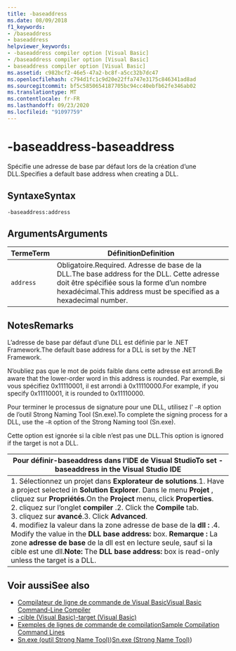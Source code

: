 ```yaml
---
title: -baseaddress
ms.date: 08/09/2018
f1_keywords:
- /baseaddress
- baseaddress
helpviewer_keywords:
- -baseaddress compiler option [Visual Basic]
- /baseaddress compiler option [Visual Basic]
- baseaddress compiler option [Visual Basic]
ms.assetid: c982bcf2-46e5-47a2-bc8f-a5cc32b7dc47
ms.openlocfilehash: c794d1fc1c9d20e22ffa747e3175c846341ad8ad
ms.sourcegitcommit: bf5c5850654187705bc94cc40ebfb62fe346ab02
ms.translationtype: MT
ms.contentlocale: fr-FR
ms.lasthandoff: 09/23/2020
ms.locfileid: "91097759"
---
```

# <a name="-baseaddress"></a><span data-ttu-id="d2033-102">-baseaddress</span><span class="sxs-lookup"><span data-stu-id="d2033-102">-baseaddress</span></span>

<span data-ttu-id="d2033-103">Spécifie une adresse de base par défaut lors de la création d’une DLL.</span><span class="sxs-lookup"><span data-stu-id="d2033-103">Specifies a default base address when creating a DLL.</span></span>  
  
## <a name="syntax"></a><span data-ttu-id="d2033-104">Syntaxe</span><span class="sxs-lookup"><span data-stu-id="d2033-104">Syntax</span></span>  
  
```console  
-baseaddress:address  
```  
  
## <a name="arguments"></a><span data-ttu-id="d2033-105">Arguments</span><span class="sxs-lookup"><span data-stu-id="d2033-105">Arguments</span></span>  
  
|<span data-ttu-id="d2033-106">Terme</span><span class="sxs-lookup"><span data-stu-id="d2033-106">Term</span></span>|<span data-ttu-id="d2033-107">Définition</span><span class="sxs-lookup"><span data-stu-id="d2033-107">Definition</span></span>|  
|---|---|  
|`address`|<span data-ttu-id="d2033-108">Obligatoire.</span><span class="sxs-lookup"><span data-stu-id="d2033-108">Required.</span></span> <span data-ttu-id="d2033-109">Adresse de base de la DLL.</span><span class="sxs-lookup"><span data-stu-id="d2033-109">The base address for the DLL.</span></span> <span data-ttu-id="d2033-110">Cette adresse doit être spécifiée sous la forme d’un nombre hexadécimal.</span><span class="sxs-lookup"><span data-stu-id="d2033-110">This address must be specified as a hexadecimal number.</span></span>|  
  
## <a name="remarks"></a><span data-ttu-id="d2033-111">Notes</span><span class="sxs-lookup"><span data-stu-id="d2033-111">Remarks</span></span>  

 <span data-ttu-id="d2033-112">L’adresse de base par défaut d’une DLL est définie par le .NET Framework.</span><span class="sxs-lookup"><span data-stu-id="d2033-112">The default base address for a DLL is set by the .NET Framework.</span></span>  
  
 <span data-ttu-id="d2033-113">N’oubliez pas que le mot de poids faible dans cette adresse est arrondi.</span><span class="sxs-lookup"><span data-stu-id="d2033-113">Be aware that the lower-order word in this address is rounded.</span></span> <span data-ttu-id="d2033-114">Par exemple, si vous spécifiez 0x11110001, il est arrondi à 0x11110000.</span><span class="sxs-lookup"><span data-stu-id="d2033-114">For example, if you specify 0x11110001, it is rounded to 0x11110000.</span></span>  
  
 <span data-ttu-id="d2033-115">Pour terminer le processus de signature pour une DLL, utilisez l' `–R` option de l’outil Strong Naming Tool (Sn.exe).</span><span class="sxs-lookup"><span data-stu-id="d2033-115">To complete the signing process for a DLL, use the `–R` option of the Strong Naming tool (Sn.exe).</span></span>  
  
 <span data-ttu-id="d2033-116">Cette option est ignorée si la cible n’est pas une DLL.</span><span class="sxs-lookup"><span data-stu-id="d2033-116">This option is ignored if the target is not a DLL.</span></span>  
  
|<span data-ttu-id="d2033-117">Pour définir-baseaddress dans l’IDE de Visual Studio</span><span class="sxs-lookup"><span data-stu-id="d2033-117">To set -baseaddress in the Visual Studio IDE</span></span>|  
|---|  
|<span data-ttu-id="d2033-118">1. Sélectionnez un projet dans **Explorateur de solutions**.</span><span class="sxs-lookup"><span data-stu-id="d2033-118">1.  Have a project selected in **Solution Explorer**.</span></span> <span data-ttu-id="d2033-119">Dans le menu **Projet** , cliquez sur **Propriétés**.</span><span class="sxs-lookup"><span data-stu-id="d2033-119">On the **Project** menu, click **Properties**.</span></span> <br /><span data-ttu-id="d2033-120">2. cliquez sur l’onglet **compiler** .</span><span class="sxs-lookup"><span data-stu-id="d2033-120">2.  Click the **Compile** tab.</span></span><br /><span data-ttu-id="d2033-121">3. cliquez sur **avancé**.</span><span class="sxs-lookup"><span data-stu-id="d2033-121">3.  Click **Advanced**.</span></span><br /><span data-ttu-id="d2033-122">4. modifiez la valeur dans la zone adresse de base de la **dll :** .</span><span class="sxs-lookup"><span data-stu-id="d2033-122">4.  Modify the value in the **DLL base address:** box.</span></span> <span data-ttu-id="d2033-123">**Remarque :**      La zone **adresse de base** de la dll est en lecture seule, sauf si la cible est une dll.</span><span class="sxs-lookup"><span data-stu-id="d2033-123">**Note:**      The **DLL base address:** box is read-only unless the target is a DLL.</span></span>|  
  
## <a name="see-also"></a><span data-ttu-id="d2033-124">Voir aussi</span><span class="sxs-lookup"><span data-stu-id="d2033-124">See also</span></span>

- [<span data-ttu-id="d2033-125">Compilateur de ligne de commande de Visual Basic</span><span class="sxs-lookup"><span data-stu-id="d2033-125">Visual Basic Command-Line Compiler</span></span>](index.md)
- [<span data-ttu-id="d2033-126">-cible (Visual Basic)</span><span class="sxs-lookup"><span data-stu-id="d2033-126">-target (Visual Basic)</span></span>](target.md)
- [<span data-ttu-id="d2033-127">Exemples de lignes de commande de compilation</span><span class="sxs-lookup"><span data-stu-id="d2033-127">Sample Compilation Command Lines</span></span>](sample-compilation-command-lines.md)
- <span data-ttu-id="d2033-128">[Sn.exe (outil Strong Name Tool)](../../../framework/tools/sn-exe-strong-name-tool.md))</span><span class="sxs-lookup"><span data-stu-id="d2033-128">[Sn.exe (Strong Name Tool)](../../../framework/tools/sn-exe-strong-name-tool.md))</span></span>

